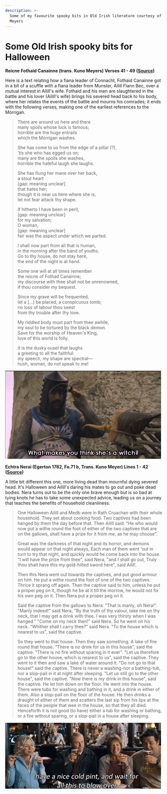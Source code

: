 ```yaml
---
description: >-
  Some of my favourite spooky bits in Old Irish literature courtesy of Kuno
  Meyers
---
```


# Some Old Irish spooky bits for Halloween

**Reicne Fothaid Canainne \(trans. Kuno Meyers\) Verses 41 - 49 \(**[**Source**](https://celt.ucc.ie//published/T303016/index.html)**\)**

Here is a text relating how a fiana leader of Connacht, Fothaid Canainne got in a bit of a scuffle with a fiana leader from Munster, Ailill Flann Bec, over a mutual interest in Ailill's wife. Fothaid and his men are slaughtered in the battle and his lover \(Ailill's wife\) brings his severed head back to his body, where her relates the events of the battle and mourns his comrades; it ends with the following verses, making one of the earliest references to the Mórrígan.

> There are around us here and there   
> many spoils whose luck is famous;   
> horrible are the huge entrails   
> which the Mórrígan washes.
>
> She has come to us from the edge of a pillar \(?\),   
> 'tis she who has egged us on;   
> many are the spoils she washes,   
> horrible the hateful laugh she laughs.
>
> She has flung her mane over her back,   
> a stout heart   
> \[gap: meaning unclear\]  
> that hates her;   
> though it is near us here where she is,   
> let not fear attack thy shape.
>
> If hitherto I have been in peril,   
> \[gap: meaning unclear\]  
> for my salvation;   
> O woman,   
> \[gap: meaning unclear\]  
> fair was the aspect under which we parted.
>
> I shall now part from all that is human,   
> in the morning after the band of youths.   
> Go to thy house, do not stay here,   
> the end of the night is at hand.
>
> Some one will at all times remember   
> the reicne of Fothad Canainne;   
> my discourse with thee shall not be unrenowned,   
> if thou consider my bequest.
>
> Since my grave will be frequented,   
> let a \[...\] be placed, a conspicuous tomb;   
> no loss of labour thou seest   
> from thy trouble after thy love.
>
> My riddled body must part from thee awhile,   
> my soul to be tortured by the black demon.   
> Save for the worship of Heaven's King,   
> love of this world is folly.
>
> It is the dusky ousel that laughs   
> a greeting to all the faithful:   
> my speech, my shape are spectral—   
> hush, woman, do not speak to me!

![](../../.gitbook/assets/witch.gif)

**Echtra Nerai \(Egerton 1782, Fo.71 b, Trans. Kuno Meyer\) Lines 1 - 42 \(**[**Source**](http://sulis.ucc.ie/cdi/wp-content/uploads/textarchive/EchtraNerai_KMeyer.pdf)**\)**

A little bit different this one, more living dead than mournful dying severed head. It's Halloween and Ailill's daring his mates to go out and poke dead bodies. Nera turns out to be the only one brave enough but is so bad at tying knots he has to take some unexpected advice, leading us on a journey that teaches the benefits of household cleanliness.

> One Halloween Ailill and Medb were in Rath Cruachan with their whole household. They set about cooking food. Two captives had been hanged by them the day before that. Then Ailill said: "He who would now put a withe round the foot of either of the two captives that are on the gallows, shall have a prize for it from me, as he may choose".
>
> Great was the darkness of that night and its horror, and demons would appear on that night always, Each man of them went 'out in turn to try that night, and quickly would he come back into the house. "I will have the prize from thee", said Nera, "and I shall go out, Truly thou shalt have this my gold-hilted sword here", said Ailil!.
>
> Then this Nera went out towards the captives, and put good armour on him. He put a withe round the foot of one of the two captives. Thrice it sprang off again. Then the captive said to him, unless he put a proper peg on it, though he be at it till the morrow, he would not fix his own peg on it. Then Nera put a proper peg on it.
>
> Said the captive from the gallows to Nera: "That is manly, oh Nera!" "Manly indeed!" said Nera, "By the truth of thy valour, take me on thy neck, that I may get a drink with thee. I was very thirsty when I was hanged." "Come on my neck then!" said Nera. So he went on his neck. "Whither shall I carry thee?" said Nera. "To the house which is nearest to us", said the captive.
>
> So they went to that house. Then they saw something. A lake of fire round that house. "There is no drink for us in this house", said the captive. "There is no fire without sparing in it ever". "Let us therefore go to the other house, which is nearest to us", said the captive. They went to it then and saw a lake of water around it. "Do not go to that house!" said the captive. There is never a washing-nor a bathing-tub, nor a slop-pail in it at night after sleeping. "Let us still go to the other house", said the captive. "Now there is my drink in this house", said the captive. He let him down on the floor. He went into the house. There were tubs for washing and bathing in it, and a drink in either of them. Also a slop-pail on the floor of the house. He then drinks a draught of either of them and scatters the last sip from his lips at the faces of the people that wee in the house, so that they all died. Henceforth it is not good \(to have\) either a tub for washing or bathing, or a fire without sparing, or a slop-pail in a house after sleeping.

![](../../.gitbook/assets/pint.gif)

